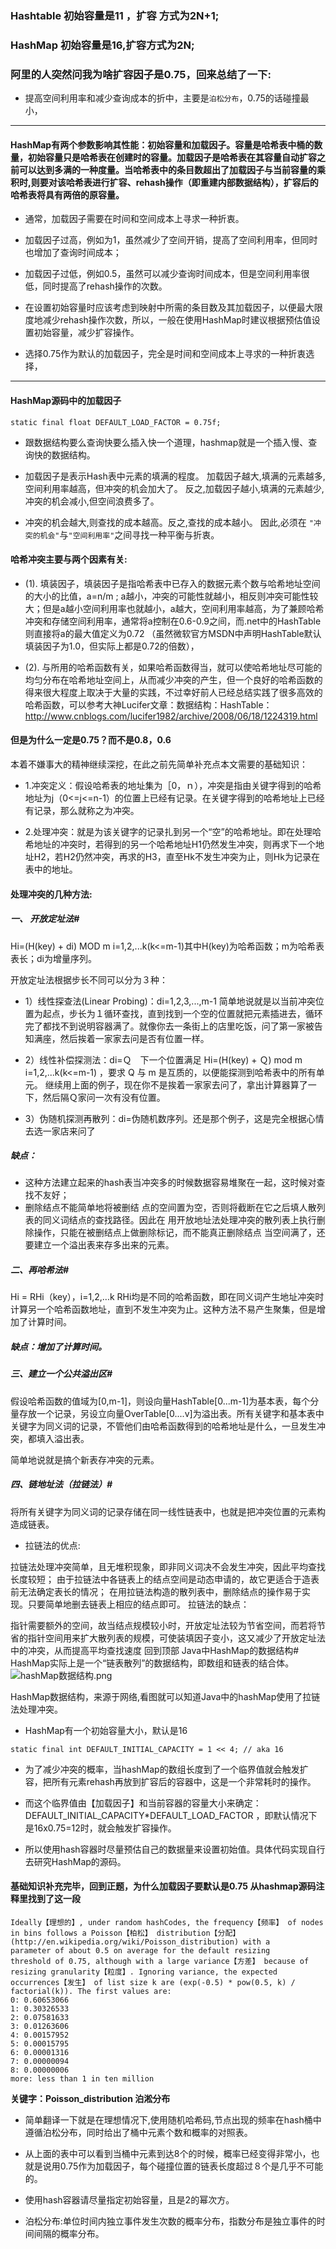 
### Hashtable 初始容量是11 ，扩容 方式为2N+1;

### HashMap 初始容量是16,扩容方式为2N;

### 阿里的人突然问我为啥扩容因子是0.75，回来总结了一下:

- 提高空间利用率和减少查询成本的折中，主要是`泊松分布`，0.75的话碰撞最小，

---

#### HashMap有两个参数影响其性能：初始容量和加载因子。容量是哈希表中桶的数量，初始容量只是哈希表在创建时的容量。加载因子是哈希表在其容量自动扩容之前可以达到多满的一种度量。当哈希表中的条目数超出了加载因子与当前容量的乘积时,则要对该哈希表进行扩容、rehash操作（即重建内部数据结构），扩容后的哈希表将具有两倍的原容量。

- 通常，加载因子需要在时间和空间成本上寻求一种折衷。

- 加载因子过高，例如为1，虽然减少了空间开销，提高了空间利用率，但同时也增加了查询时间成本；

- 加载因子过低，例如0.5，虽然可以减少查询时间成本，但是空间利用率很低，同时提高了rehash操作的次数。

- 在设置初始容量时应该考虑到映射中所需的条目数及其加载因子，以便最大限度地减少rehash操作次数，所以，一般在使用HashMap时建议根据预估值设置初始容量，减少扩容操作。

- 选择0.75作为默认的加载因子，完全是时间和空间成本上寻求的一种折衷选择，

----------

#### HashMap源码中的加载因子
````
static final float DEFAULT_LOAD_FACTOR = 0.75f; 
```` 
- 跟数据结构要么查询快要么插入快一个道理，hashmap就是一个插入慢、查询快的数据结构。

- 加载因子是表示Hash表中元素的填满的程度。 加载因子越大,填满的元素越多,空间利用率越高，但冲突的机会加大了。 反之,加载因子越小,填满的元素越少,冲突的机会减小,但空间浪费多了。

- 冲突的机会越大,则查找的成本越高。反之,查找的成本越小。 因此,必须在 `"冲突的机会"`与`"空间利用率"`之间寻找一种平衡与折衷。

#### 哈希冲突主要与两个因素有关:

- (1). 填装因子，填装因子是指哈希表中已存入的数据元素个数与哈希地址空间的大小的比值，a=n/m ; a越小，冲突的可能性就越小，相反则冲突可能性较大；但是a越小空间利用率也就越小，a越大，空间利用率越高，为了兼顾哈希冲突和存储空间利用率，通常将a控制在0.6-0.9之间，而.net中的HashTable则直接将a的最大值定义为0.72 （虽然微软官方MSDN中声明HashTable默认填装因子为1.0，但实际上都是0.72的倍数），
  
- (2). 与所用的哈希函数有关，如果哈希函数得当，就可以使哈希地址尽可能的均匀分布在哈希地址空间上，从而减少冲突的产生，但一个良好的哈希函数的得来很大程度上取决于大量的实践，不过幸好前人已经总结实践了很多高效的哈希函数，可以参考大神Lucifer文章：数据结构：HashTable： http://www.cnblogs.com/lucifer1982/archive/2008/06/18/1224319.html

#### 但是为什么一定是0.75？而不是0.8，0.6

本着不嫌事大的精神继续深挖，在此之前先简单补充点本文需要的基础知识：

- 1.冲突定义：假设哈希表的地址集为［0，ｎ），冲突是指由关键字得到的哈希地址为j（0<=j<=n-1）的位置上已经有记录。在关键字得到的哈希地址上已经有记录，那么就称之为冲突。

- 2.处理冲突：就是为该关键字的记录扎到另一个“空”的哈希地址。即在处理哈希地址的冲突时，若得到的另一个哈希地址H1仍然发生冲突，则再求下一个地址H2，若H2仍然冲突，再求的H3，直至Hk不发生冲突为止，则Hk为记录在表中的地址。

#### 处理冲突的几种方法:

##### 一、 开放定址法#

Hi=(H(key) + di) MOD m i=1,2,...k(k<=m-1)其中H(key)为哈希函数；m为哈希表表长；di为增量序列。

开放定址法根据步长不同可以分为３种：

- 1）线性探查法(Linear Probing)：di=1,2,3,...,m-1
简单地说就是以当前冲突位置为起点，步长为１循环查找，直到找到一个空的位置就把元素插进去，循环完了都找不到说明容器满了。就像你去一条街上的店里吃饭，问了第一家被告知满座，然后挨着一家家去问是否有位置一样。

- 2）线性补偿探测法：di=Ｑ　下一个位置满足 Hi=(H(key) + Ｑ) mod m i=1,2,...k(k<=m-1) ，要求 Q 与 m 是互质的，以便能探测到哈希表中的所有单元。
继续用上面的例子，现在你不是挨着一家家去问了，拿出计算器算了一下，然后隔Ｑ家问一次有没有位置。

- 3）伪随机探测再散列：di=伪随机数序列。还是那个例子，这是完全根据心情去选一家店来问了

##### 缺点：

- 这种方法建立起来的hash表当冲突多的时候数据容易堆聚在一起，这时候对查找不友好；
- 删除结点不能简单地将被删结 点的空间置为空，否则将截断在它之后填人散列表的同义词结点的查找路径。因此在 用开放地址法处理冲突的散列表上执行删除操作，只能在被删结点上做删除标记，而不能真正删除结点 当空间满了，还要建立一个溢出表来存多出来的元素。

##### 二、再哈希法#
Hi = RHi（key），i=1,2,...k
RHi均是不同的哈希函数，即在同义词产生地址冲突时计算另一个哈希函数地址，直到不发生冲突为止。这种方法不易产生聚集，但是增加了计算时间。

##### 缺点：增加了计算时间。

##### 三、建立一个公共溢出区#

假设哈希函数的值域为[0,m-1]，则设向量HashTable[0...m-1]为基本表，每个分量存放一个记录，另设立向量OverTable[0....v]为溢出表。所有关键字和基本表中关键字为同义词的记录，不管他们由哈希函数得到的哈希地址是什么，一旦发生冲突，都填入溢出表。

简单地说就是搞个新表存冲突的元素。

##### 四、链地址法（拉链法）#

将所有关键字为同义词的记录存储在同一线性链表中，也就是把冲突位置的元素构造成链表。

- 拉链法的优点:

拉链法处理冲突简单，且无堆积现象，即非同义词决不会发生冲突，因此平均查找长度较短；
由于拉链法中各链表上的结点空间是动态申请的，故它更适合于造表前无法确定表长的情况；
在用拉链法构造的散列表中，删除结点的操作易于实现。只要简单地删去链表上相应的结点即可。
拉链法的缺点：

指针需要额外的空间，故当结点规模较小时，开放定址法较为节省空间，而若将节省的指针空间用来扩大散列表的规模，可使装填因子变小，这又减少了开放定址法中的冲突，从而提高平均查找速度
回到顶部
Java中HashMap的数据结构#
HashMap实际上是一个“链表散列”的数据结构，即数组和链表的结合体。
![hashMap数据结构.png](https://i.loli.net/2021/07/19/COjvbLAde3ygUJc.png)

HashMap数据结构，来源于网络,看图就可以知道Java中的hashMap使用了拉链法处理冲突。

- HashMap有一个初始容量大小，默认是16
````
static final int DEFAULT_INITIAL_CAPACITY = 1 << 4; // aka 16  
````

- 为了减少冲突的概率，当hashMap的数组长度到了一个临界值就会触发扩容，把所有元素rehash再放到扩容后的容器中，这是一个非常耗时的操作。

- 而这个临界值由【加载因子】和当前容器的容量大小来确定：DEFAULT_INITIAL_CAPACITY*DEFAULT_LOAD_FACTOR ，即默认情况下是16x0.75=12时，就会触发扩容操作。

- 所以使用hash容器时尽量预估自己的数据量来设置初始值。具体代码实现自行去研究HashMap的源码。

#### 基础知识补充完毕，回到正题，为什么加载因子要默认是0.75 从hashmap源码注释里找到了这一段

````
Ideally【理想的】, under random hashCodes, the frequency【频率】 of nodes in bins follows a Poisson【柏松】 distribution【分配】
(http://en.wikipedia.org/wiki/Poisson_distribution) with a
parameter of about 0.5 on average for the default resizing
threshold of 0.75, although with a large variance【方差】 because of
resizing granularity【粒度】. Ignoring variance, the expected
occurrences【发生】 of list size k are (exp(-0.5) * pow(0.5, k) /
factorial(k)). The first values are:
0: 0.60653066
1: 0.30326533
2: 0.07581633
3: 0.01263606
4: 0.00157952
5: 0.00015795
6: 0.00001316
7: 0.00000094
8: 0.00000006
more: less than 1 in ten million
````
**关键字：Poisson_distribution 泊淞分布**

- 简单翻译一下就是在理想情况下,使用随机哈希码,节点出现的频率在hash桶中遵循泊松分布，同时给出了桶中元素个数和概率的对照表。

- 从上面的表中可以看到当桶中元素到达8个的时候，概率已经变得非常小，也就是说用0.75作为加载因子，每个碰撞位置的链表长度超过８个是几乎不可能的。

- 使用hash容器请尽量指定初始容量，且是2的幂次方。

- 泊松分布:单位时间内独立事件发生次数的概率分布，指数分布是独立事件的时间间隔的概率分布。

